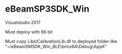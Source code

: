# eBeamSP3SDK_Win

Visualstudio 2017 

Must deploy with 66 bit

Must copy Libs\CalibrationLib.dll to deployed folder like "~\eBeamSMSDK_Win_BLE\bin\x64\Debug\AppX\"

